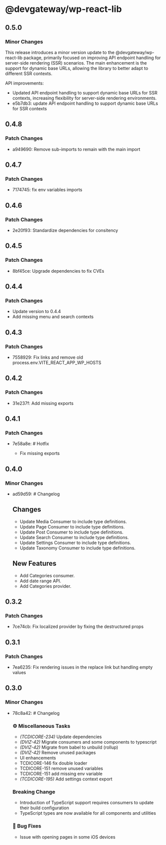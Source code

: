 # @devgateway/wp-react-lib

## 0.5.0

### Minor Changes

This release introduces a minor version update to the @devgateway/wp-react-lib package, primarily focused on improving API endpoint handling for server-side rendering (SSR) scenarios. The main enhancement is the support for dynamic base URLs, allowing the library to better adapt to different SSR contexts.

API improvements:

- Updated API endpoint handling to support dynamic base URLs for SSR contexts, increasing flexibility for server-side rendering environments.
- e5b7db3: update API endpoint handling to support dynamic base URLs for SSR contexts

## 0.4.8

### Patch Changes

- a949690: Remove sub-imports to remain with the main import

## 0.4.7

### Patch Changes

- 7174745: fix env variables imports

## 0.4.6

### Patch Changes

- 2e20f93: Standardize dependencies for consitency

## 0.4.5

### Patch Changes

- 8bf45ce: Upgrade dependencies to fix CVEs

## 0.4.4

### Patch Changes

- Update version to 0.4.4
- Add missing menu and search contexts

## 0.4.3

### Patch Changes

- 7558929: Fix links and remove old process.env.VITE_REACT_APP_WP_HOSTS

## 0.4.2

### Patch Changes

- 31e237f: Add missing exports

## 0.4.1

### Patch Changes

- 7e58a8e: # Hotfix

  - Fix missing exports

## 0.4.0

### Minor Changes

- ad59d59: # Changelog

  ## Changes

  - Update Media Consumer to include type definitions.
  - Update Page Consumer to include type definitions.
  - Update Post Consumer to include type definitions.
  - Update Search Consumer to include type definitions.
  - Update Settings Consumer to include type definitions.
  - Update Taxonomy Consumer to include type definitions.

  ## New Features

  - Add Categories consumer.
  - Add date range API.
  - Add Categories provider.

## 0.3.2

### Patch Changes

- 7ce74cb: Fix localized provider by fixing the destructured props

## 0.3.1

### Patch Changes

- 7ea6235: Fix rendering issues in the replace link but handling empty values

## 0.3.0

### Minor Changes

- 78c8a42: # Changelog

  ### ⚙️ Miscellaneous Tasks

  - _(TCDICORE-234)_ Update dependencies
  - _(DVIZ-42)_ Migrate consumers and some components to typescript
  - _(DVIZ-42)_ Migrate from babel to unbuild (rollup)
  - _(DVIZ-42)_ Remove unused packages
  - UI enhancements
  - TCDICORE-146 fix double loader
  - TCDICORE-151 remove unused variables
  - TCDICORE-151 add missing env variable
  - _(TCDICORE-195)_ Add settings context export

  ### Breaking Change

  - Introduction of TypeScript support requires consumers to update their build configuration
  - TypeScript types are now available for all components and utilities

  ### 🐛 Bug Fixes

  - Issue with opening pages in some iOS devices
